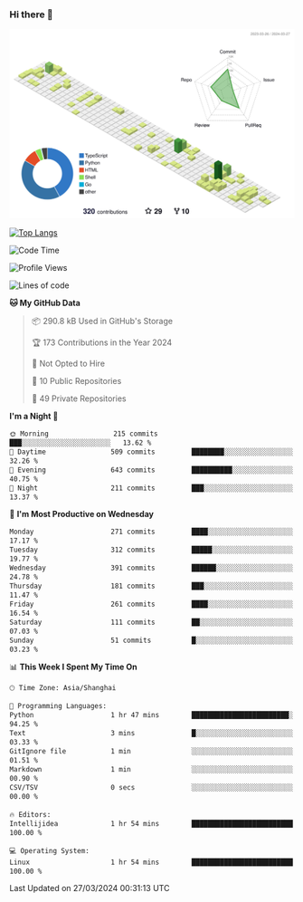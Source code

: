 ### Hi there 👋

![](./profile-3d-contrib/profile-green-animate.svg)

 

[![Top Langs](https://github-readme-stats.vercel.app/api/top-langs/?username=fly2tomato)](https://github.com/anuraghazra/github-readme-stats)


 

<!--START_SECTION:waka-->
![Code Time](http://img.shields.io/badge/Code%20Time-4%20hrs%2044%20mins-blue)

![Profile Views](http://img.shields.io/badge/Profile%20Views-0-blue)

![Lines of code](https://img.shields.io/badge/From%20Hello%20World%20I%27ve%20Written-504.4%20thousand%20lines%20of%20code-blue)

**🐱 My GitHub Data** 

> 📦 290.8 kB Used in GitHub's Storage 
 > 
> 🏆 173 Contributions in the Year 2024
 > 
> 🚫 Not Opted to Hire
 > 
> 📜 10 Public Repositories 
 > 
> 🔑 49 Private Repositories 
 > 
**I'm a Night 🦉** 

```text
🌞 Morning                215 commits         ███░░░░░░░░░░░░░░░░░░░░░░   13.62 % 
🌆 Daytime                509 commits         ████████░░░░░░░░░░░░░░░░░   32.26 % 
🌃 Evening                643 commits         ██████████░░░░░░░░░░░░░░░   40.75 % 
🌙 Night                  211 commits         ███░░░░░░░░░░░░░░░░░░░░░░   13.37 % 
```
📅 **I'm Most Productive on Wednesday** 

```text
Monday                   271 commits         ████░░░░░░░░░░░░░░░░░░░░░   17.17 % 
Tuesday                  312 commits         █████░░░░░░░░░░░░░░░░░░░░   19.77 % 
Wednesday                391 commits         ██████░░░░░░░░░░░░░░░░░░░   24.78 % 
Thursday                 181 commits         ███░░░░░░░░░░░░░░░░░░░░░░   11.47 % 
Friday                   261 commits         ████░░░░░░░░░░░░░░░░░░░░░   16.54 % 
Saturday                 111 commits         ██░░░░░░░░░░░░░░░░░░░░░░░   07.03 % 
Sunday                   51 commits          █░░░░░░░░░░░░░░░░░░░░░░░░   03.23 % 
```


📊 **This Week I Spent My Time On** 

```text
🕑︎ Time Zone: Asia/Shanghai

💬 Programming Languages: 
Python                   1 hr 47 mins        ████████████████████████░   94.25 % 
Text                     3 mins              █░░░░░░░░░░░░░░░░░░░░░░░░   03.33 % 
GitIgnore file           1 min               ░░░░░░░░░░░░░░░░░░░░░░░░░   01.51 % 
Markdown                 1 min               ░░░░░░░░░░░░░░░░░░░░░░░░░   00.90 % 
CSV/TSV                  0 secs              ░░░░░░░░░░░░░░░░░░░░░░░░░   00.00 % 

🔥 Editors: 
Intellijidea             1 hr 54 mins        █████████████████████████   100.00 % 

💻 Operating System: 
Linux                    1 hr 54 mins        █████████████████████████   100.00 % 
```


 Last Updated on 27/03/2024 00:31:13 UTC
<!--END_SECTION:waka-->
